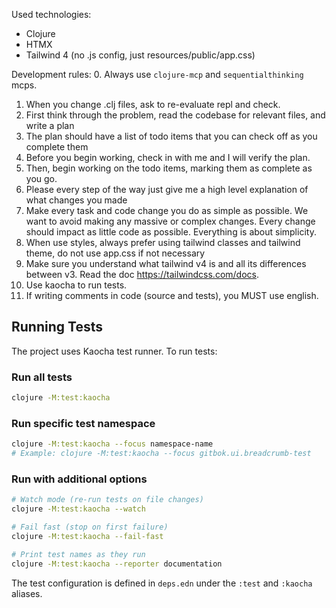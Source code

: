Used technologies:
- Clojure
- HTMX
- Tailwind 4 (no .js config, just resources/public/app.css)

Development rules:
0. Always use `clojure-mcp` and `sequentialthinking` mcps.
1. When you change .clj files, ask to re-evaluate repl and check.
2. First think through the problem, read the codebase for relevant files, and write a plan
3. The plan should have a list of todo items that you can check off as you complete them
4. Before you begin working, check in with me and I will verify the plan.
5. Then, begin working on the todo items, marking them as complete as you go.
6. Please every step of the way just give me a high level explanation of what changes you made
7. Make every task and code change you do as simple as possible. We want to avoid making any massive or complex changes. Every change should impact as little code as possible. Everything is about simplicity.
8. When use styles, always prefer using tailwind classes and tailwind theme, do not use app.css if not necessary
9. Make sure you understand what tailwind v4 is and all its differences between v3. Read the doc https://tailwindcss.com/docs.
10. Use kaocha to run tests.
11. If writing comments in code (source and tests), you MUST use english.

## Running Tests

The project uses Kaocha test runner. To run tests:

### Run all tests
```bash
clojure -M:test:kaocha
```

### Run specific test namespace
```bash
clojure -M:test:kaocha --focus namespace-name
# Example: clojure -M:test:kaocha --focus gitbok.ui.breadcrumb-test
```

### Run with additional options
```bash
# Watch mode (re-run tests on file changes)
clojure -M:test:kaocha --watch

# Fail fast (stop on first failure)
clojure -M:test:kaocha --fail-fast

# Print test names as they run
clojure -M:test:kaocha --reporter documentation
```

The test configuration is defined in `deps.edn` under the `:test` and `:kaocha` aliases.
